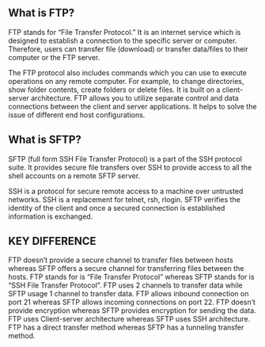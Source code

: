 ## What is FTP?

FTP stands for “File Transfer Protocol.” It is an internet service which is designed to establish a connection to the specific server or computer. Therefore, users can transfer file (download) or transfer data/files to their computer or the FTP server.

The FTP protocol also includes commands which you can use to execute operations on any remote computer. For example, to change directories, show folder contents, create folders or delete files. It is built on a client-server architecture. FTP allows you to utilize separate control and data connections between the client and server applications. It helps to solve the issue of different end host configurations.

## What is SFTP?

SFTP (full form SSH File Transfer Protocol) is a part of the SSH protocol suite. It provides secure file transfers over SSH to provide access to all the shell accounts on a remote SFTP server.

SSH is a protocol for secure remote access to a machine over untrusted networks. SSH is a replacement for telnet, rsh, rlogin. SFTP verifies the identity of the client and once a secured connection is established information is exchanged.

## KEY DIFFERENCE

FTP doesn’t provide a secure channel to transfer files between hosts whereas SFTP offers a secure channel for transferring files between the hosts.
FTP stands for is “File Transfer Protocol” whereas SFTP stands for is “SSH File Transfer Protocol”.
FTP uses 2 channels to transfer data while SFTP usage 1 channel to transfer data.
FTP allows inbound connection on port 21 whereas SFTP allows incoming connections on port 22.
FTP doesn’t provide encryption whereas SFTP provides encryption for sending the data.
FTP uses Client-server architecture whereas SFTP uses SSH architecture.
FTP has a direct transfer method whereas SFTP has a tunneling transfer method.

